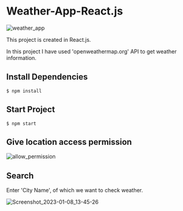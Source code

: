# Weather-App-React.js
![weather_app](https://user-images.githubusercontent.com/102342620/211186967-2abb8a67-13e6-436d-82dc-ebea8d41f8d3.png)

This project is created in React.js.

In this project I have used 'openweathermap.org' API to get weather information.

## Install Dependencies
```
$ npm install
```

## Start Project
```
$ npm start
```

## Give location access permission

![allow_permission](https://user-images.githubusercontent.com/102342620/211186950-6c7ed4e2-406c-4da7-ad07-ea986710debb.png)

## Search
Enter 'City Name', of which we want to check weather.

![Screenshot_2023-01-08_13-45-26](https://user-images.githubusercontent.com/102342620/211187072-6c9e35a9-46ab-4323-8f3b-7561eff01c9c.png)


